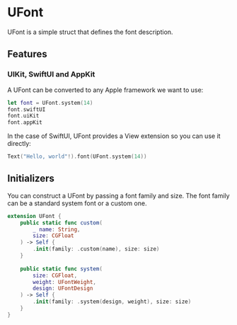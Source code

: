 # UFont

UFont is a simple struct that defines the font description.  

## Features

### UIKit, SwiftUI and AppKit

A UFont can be converted to any Apple framework we want to use:

```swift
let font = UFont.system(14)
font.swiftUI
font.uiKit
font.appKit
```

In the case of SwiftUI, UFont provides a View extension so you can use it directly:

```swift
Text("Hello, world"!).font(UFont.system(14))
```

## Initializers

You can construct a UFont by passing a font family and size. The font family can be a standard system font or a custom one.

```swift
extension UFont {
	public static func custom(
		_ name: String,
		size: CGFloat
	) -> Self {
		.init(family: .custom(name), size: size)
	}
	
	public static func system(
		size: CGFloat,
		weight: UFontWeight,
		design: UFontDesign
	) -> Self {
		.init(family: .system(design, weight), size: size)
	}
}
```
